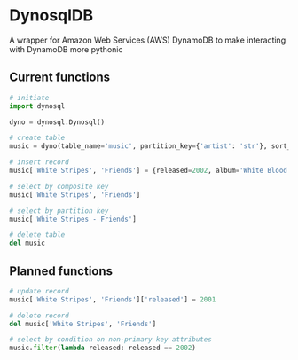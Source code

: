 # DynosqlDB

A wrapper for Amazon Web Services (AWS) DynamoDB to make interacting with DynamoDB more pythonic

## Current functions

```python
# initiate
import dynosql

dyno = dynosql.Dynosql()

# create table
music = dyno(table_name='music', partition_key={'artist': 'str'}, sort_key={'song': 'str'})

# insert record
music['White Stripes', 'Friends'] = {released=2002, album='White Blood Cells'}

# select by composite key
music['White Stripes', 'Friends']

# select by partition key
music['White Stripes - Friends']

# delete table
del music
```

## Planned functions

```python
# update record
music['White Stripes', 'Friends']['released'] = 2001

# delete record
del music['White Stripes', 'Friends']

# select by condition on non-primary key attributes
music.filter(lambda released: released == 2002)
```